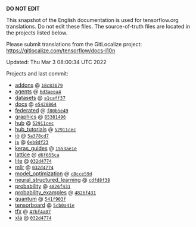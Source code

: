 __DO NOT EDIT__

This snapshot of the English documentation is used for tensorflow.org
translations. Do not edit these files. The source-of-truth files are located in
the projects listed below.

Please submit translations from the GitLocalize project: https://gitlocalize.com/tensorflow/docs-l10n

Updated: Thu Mar  3 08:00:34 UTC 2022

Projects and last commit:

- [addons](https://github.com/tensorflow/addons/tree/master/docs) @ <a href='https://github.com/tensorflow/addons/commit/18c8367945cca3897281f4c2eb6e8bf2fccf2d48'><code>18c83679</code></a>
- [agents](https://github.com/tensorflow/agents/tree/master/docs) @ <a href='https://github.com/tensorflow/agents/commit/6d3aeea435772adbb0f5b6d8311e040bcf778adf'><code>6d3aeea4</code></a>
- [datasets](https://github.com/tensorflow/datasets/tree/master/docs) @ <a href='https://github.com/tensorflow/datasets/commit/a1caff379ed3164849fdefd147473f72a22d3fa7'><code>a1caff37</code></a>
- [docs](https://github.com/tensorflow/docs/tree/master/site/en) @ <a href='https://github.com/tensorflow/docs/commit/e5428864a12c487472ba12aa0b8a4a52b3bfa8b0'><code>e5428864</code></a>
- [federated](https://github.com/tensorflow/federated/tree/main/docs) @ <a href='https://github.com/tensorflow/federated/commit/f80b5e497ba67bb2ed4ee2bccc595baed4fb53f1'><code>f80b5e49</code></a>
- [graphics](https://github.com/tensorflow/graphics/tree/master/tensorflow_graphics/g3doc) @ <a href='https://github.com/tensorflow/graphics/commit/8538149623c1d4508df52df60d48fb8b880b5fab'><code>85381496</code></a>
- [hub](https://github.com/tensorflow/hub/tree/master/docs) @ <a href='https://github.com/tensorflow/hub/commit/52911ceccb2131434ac7848e28bb02e8256ed711'><code>52911cec</code></a>
- [hub_tutorials](https://github.com/tensorflow/hub/tree/master/examples/colab) @ <a href='https://github.com/tensorflow/hub/commit/52911ceccb2131434ac7848e28bb02e8256ed711'><code>52911cec</code></a>
- [io](https://github.com/tensorflow/io/tree/master/docs) @ <a href='https://github.com/tensorflow/io/commit/5a378cd77257aee856d061dfd8a643449d368a41'><code>5a378cd7</code></a>
- [js](https://github.com/tensorflow/tfjs-website/tree/master/docs) @ <a href='https://github.com/tensorflow/tfjs-website/commit/6eb8df23e953c78a168362da791f850cb84fa2ad'><code>6eb8df23</code></a>
- [keras_guides](https://github.com/tensorflow/docs/tree/snapshot-keras/site/en/guide/keras) @ <a href='https://github.com/tensorflow/docs/commit/1553ae1e4a149be71703e2ee60173b3d1e0e8c00'><code>1553ae1e</code></a>
- [lattice](https://github.com/tensorflow/lattice/tree/master/docs) @ <a href='https://github.com/tensorflow/lattice/commit/d6f655ca11523bdf38a431a386bb7c0f9dc7aacb'><code>d6f655ca</code></a>
- [lite](https://github.com/tensorflow/tensorflow/tree/master/tensorflow/lite/g3doc) @ <a href='https://github.com/tensorflow/tensorflow/commit/032d47748ca1f9e9ae4a46f51e01a1c7fca88923'><code>032d4774</code></a>
- [mlir](https://github.com/tensorflow/tensorflow/tree/master/tensorflow/compiler/mlir/g3doc) @ <a href='https://github.com/tensorflow/tensorflow/commit/032d47748ca1f9e9ae4a46f51e01a1c7fca88923'><code>032d4774</code></a>
- [model_optimization](https://github.com/tensorflow/model-optimization/tree/master/tensorflow_model_optimization/g3doc) @ <a href='https://github.com/tensorflow/model-optimization/commit/c8cce59d4c6354d7668be7b2c508054217ec60a5'><code>c8cce59d</code></a>
- [neural_structured_learning](https://github.com/tensorflow/neural-structured-learning/tree/master/g3doc) @ <a href='https://github.com/tensorflow/neural-structured-learning/commit/cdfd8f38949e938f53b89b0872ce21f5f27b1316'><code>cdfd8f38</code></a>
- [probability](https://github.com/tensorflow/probability/tree/main/tensorflow_probability/g3doc) @ <a href='https://github.com/tensorflow/probability/commit/4826f4310bfa5f9d2155e92ce7d474f13aebc3bf'><code>4826f431</code></a>
- [probability_examples](https://github.com/tensorflow/probability/tree/main/tensorflow_probability/examples/jupyter_notebooks) @ <a href='https://github.com/tensorflow/probability/commit/4826f4310bfa5f9d2155e92ce7d474f13aebc3bf'><code>4826f431</code></a>
- [quantum](https://github.com/tensorflow/quantum/tree/master/docs) @ <a href='https://github.com/tensorflow/quantum/commit/541f903fe046e560352cfe21c2b7474493341759'><code>541f903f</code></a>
- [tensorboard](https://github.com/tensorflow/tensorboard/tree/master/docs) @ <a href='https://github.com/tensorflow/tensorboard/commit/5cb0a41efaf50b767cada62984d581f83a1bf3f5'><code>5cb0a41e</code></a>
- [tfx](https://github.com/tensorflow/tfx/tree/master/docs) @ <a href='https://github.com/tensorflow/tfx/commit/47bf4a875887eb6b5c2e382dea4265e95a08ab96'><code>47bf4a87</code></a>
- [xla](https://github.com/tensorflow/tensorflow/tree/master/tensorflow/compiler/xla/g3doc) @ <a href='https://github.com/tensorflow/tensorflow/commit/032d47748ca1f9e9ae4a46f51e01a1c7fca88923'><code>032d4774</code></a>

